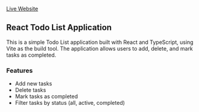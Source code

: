 [Live Website](https://react-todo-list-nine-iota.vercel.app/)

## React Todo List Application

This is a simple Todo List application built with React and TypeScript, using Vite as the build tool. The application allows users to add, delete, and mark tasks as completed.

### Features

- Add new tasks
- Delete tasks
- Mark tasks as completed
- Filter tasks by status (all, active, completed)
